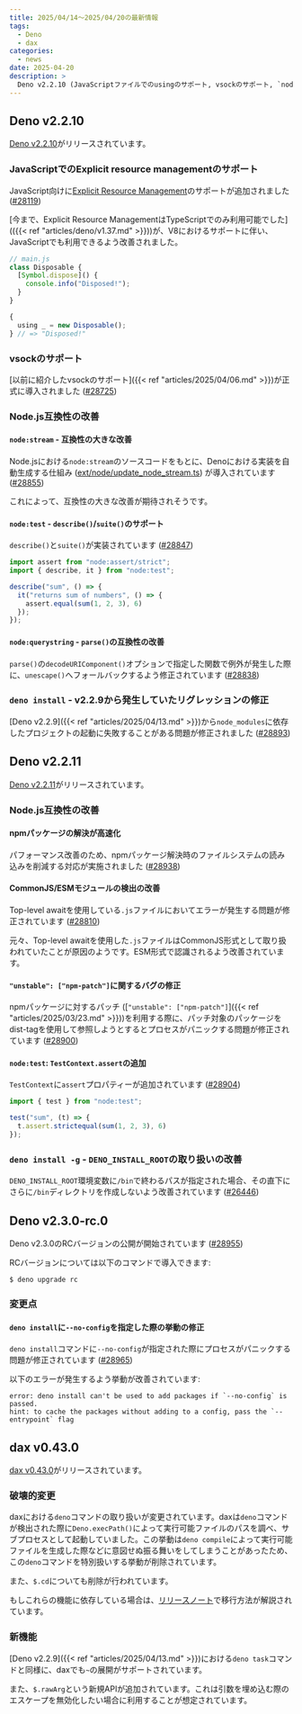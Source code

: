 ```yaml
---
title: 2025/04/14〜2025/04/20の最新情報
tags:
  - Deno
  - dax
categories:
  - news
date: 2025-04-20
description: >
  Deno v2.2.10 (JavaScriptファイルでのusingのサポート, vsockのサポート, `node:stream`の互換性の大きな改善, `node:test` - `describe()`の実装, など), Deno v2.2.11 (npmパッケージの解決が高速化, CommonJS/ESMモジュールの検出の改善, `node:test` - `TestContext.assert`が追加, など), Deno v2.3.0-rc.0が公開, dax v0.43.0 (組み込みの`deno`コマンドや`$.cd`の削除など)
---
```


## Deno v2.2.10

[Deno v2.2.10](https://github.com/denoland/deno/releases/tag/v2.2.10)がリリースされています。

### JavaScriptでのExplicit resource managementのサポート

JavaScript向けに[Explicit Resource Management](https://github.com/tc39/proposal-explicit-resource-management)のサポートが追加されました ([#28119](https://github.com/denoland/deno/pull/28119))

[今まで、Explicit Resource ManagementはTypeScriptでのみ利用可能でした](({{< ref "articles/deno/v1.37.md" >}}))が、V8におけるサポートに伴い、JavaScriptでも利用できるよう改善されました。

```javascript
// main.js
class Disposable {
  [Symbol.dispose]() {
    console.info("Disposed!");
  }
}

{
  using _ = new Disposable();
} // => "Disposed!"
```

### vsockのサポート

[以前に紹介したvsockのサポート]({{< ref "articles/2025/04/06.md" >}})が正式に導入されました ([#28725](https://github.com/denoland/deno/pull/28725))

### Node.js互換性の改善

#### `node:stream` - 互換性の大きな改善

Node.jsにおける`node:stream`のソースコードをもとに、Denoにおける実装を自動生成する仕組み ([ext/node/update_node_stream.ts](https://github.com/denoland/deno/blob/adc34a6b3b8f6ff593810c0655d0d1a4b7ea3729/ext/node/update_node_stream.ts)) が導入されています ([#28855](https://github.com/denoland/deno/pull/28855))

これによって、互換性の大きな改善が期待されそうです。

#### `node:test` - `describe()`/`suite()`のサポート

`describe()`と`suite()`が実装されています ([#28847](https://github.com/denoland/deno/pull/28847))

```javascript
import assert from "node:assert/strict";
import { describe, it } from "node:test";

describe("sum", () => {
  it("returns sum of numbers", () => {
    assert.equal(sum(1, 2, 3), 6)
  });
});
```

#### `node:querystring` - `parse()`の互換性の改善

`parse()`の`decodeURIComponent()`オプションで指定した関数で例外が発生した際に、`unescape()`へフォールバックするよう修正されています ([#28838](https://github.com/denoland/deno/pull/28838))

### `deno install` - v2.2.9から発生していたリグレッションの修正

[Deno v2.2.9]({{< ref "articles/2025/04/13.md" >}})から`node_modules`に依存したプロジェクトの起動に失敗することがある問題が修正されました ([#28893](https://github.com/denoland/deno/pull/28893))

## Deno v2.2.11

[Deno v2.2.11](https://github.com/denoland/deno/releases/tag/v2.2.11)がリリースされています。

### Node.js互換性の改善

#### npmパッケージの解決が高速化

パフォーマンス改善のため、npmパッケージ解決時のファイルシステムの読み込みを削減する対応が実施されました ([#28938](https://github.com/denoland/deno/pull/28938))

#### CommonJS/ESMモジュールの検出の改善

Top-level awaitを使用している`.js`ファイルにおいてエラーが発生する問題が修正されています ([#28810](https://github.com/denoland/deno/pull/28810))

元々、Top-level awaitを使用した`.js`ファイルはCommonJS形式として取り扱われていたことが原因のようです。ESM形式で認識されるよう改善されています。

#### `"unstable": ["npm-patch"]`に関するバグの修正

npmパッケージに対するパッチ ([`"unstable": ["npm-patch"]`]({{< ref "articles/2025/03/23.md" >}}))を利用する際に、パッチ対象のパッケージをdist-tagを使用して参照しようとするとプロセスがパニックする問題が修正されています ([#28900](https://github.com/denoland/deno/pull/28900))

#### `node:test`: `TestContext.assert`の追加

`TestContext`に`assert`プロパティーが追加されています ([#28904](https://github.com/denoland/deno/pull/28904))

```javascript
import { test } from "node:test";

test("sum", (t) => {
  t.assert.strictequal(sum(1, 2, 3), 6)
});
```

### `deno install -g` - `DENO_INSTALL_ROOT`の取り扱いの改善

`DENO_INSTALL_ROOT`環境変数に`/bin`で終わるパスが指定された場合、その直下にさらに`/bin`ディレクトリを作成しないよう改善されています ([#26446](https://github.com/denoland/deno/pull/26446))

## Deno v2.3.0-rc.0

Deno v2.3.0のRCバージョンの公開が開始されています ([#28955](https://github.com/denoland/deno/pull/28955))

RCバージョンについては以下のコマンドで導入できます:

```shell
$ deno upgrade rc
```

### 変更点

####  `deno install`に`--no-config`を指定した際の挙動の修正

`deno install`コマンドに`--no-config`が指定された際にプロセスがパニックする問題が修正されています ([#28965](https://github.com/denoland/deno/pull/28965))

以下のエラーが発生するよう挙動が改善されています:

```shell
error: deno install can't be used to add packages if `--no-config` is passed.
hint: to cache the packages without adding to a config, pass the `--entrypoint` flag
```

## dax v0.43.0

[dax v0.43.0](https://github.com/dsherret/dax/releases/tag/0.43.0)がリリースされています。

### 破壊的変更

daxにおける`deno`コマンドの取り扱いが変更されています。daxは`deno`コマンドが検出された際に`Deno.execPath()`によって実行可能ファイルのパスを調べ、サブプロセスとして起動していました。この挙動は`deno compile`によって実行可能ファイルを生成した際などに意図せぬ振る舞いをしてしまうことがあったため、この`deno`コマンドを特別扱いする挙動が削除されています。

また、`$.cd`についても削除が行われています。

もしこれらの機能に依存している場合は、[リリースノート](https://github.com/dsherret/dax/releases/tag/0.43.0)で移行方法が解説されています。

### 新機能

[Deno v2.2.9]({{< ref "articles/2025/04/13.md" >}})における`deno task`コマンドと同様に、daxでも`~`の展開がサポートされています。

また、`$.rawArg`という新規APIが追加されています。これは引数を埋め込む際のエスケープを無効化したい場合に利用することが想定されています。
